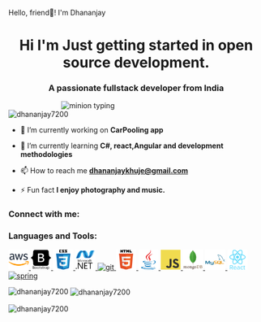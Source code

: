 
Hello, friend👋! I'm Dhananjay 

<h1 align="center">Hi  I'm Just getting started in open source development.</h1>
<h3 align="center">A passionate fullstack developer from India</h3>
<img align="right" width="400" alt="minion typing" src="https://techsable.com/wp-content/uploads/2018/10/Tehsable.com-minion.gif">

<p align="left"> <img src="https://komarev.com/ghpvc/?username=dhananjay7200&label=Profile%20views&color=0e75b6&style=flat" alt="dhananjay7200" /> </p>

<!--<p align="left"> <a href="https://twitter.com/lazylucidreamer" target="blank"><img src="https://img.shields.io/twitter/follow/siDarthVad3r?logo=twitter&style=for-the-badge" alt="lazylucidreamer" /></a> </p>-->

- 🔭 I’m currently working on **CarPooling  app**

- 🌱 I’m currently learning **C#, react,Angular and development methodologies**

- 📫 How to reach me **dhananjaykhuje@gmail.com**

- ⚡ Fun fact **I enjoy photography and music.**

<h3 align="left">Connect with me:</h3>
<!--<p align="left">
<a href="https://twitter.com/siDarthVad3r" target="blank"><img align="center" src="https://raw.githubusercontent.com/rahuldkjain/github-profile-readme-generator/master/src/images/icons/Social/twitter.svg" alt="siDarthVad3r" height="30" width="40" /></a>
</p>-->

<h3 align="left">Languages and Tools:</h3>
<p align="left"> <a href="https://aws.amazon.com" target="_blank" rel="noreferrer"> <img src="https://raw.githubusercontent.com/devicons/devicon/master/icons/amazonwebservices/amazonwebservices-original-wordmark.svg" alt="aws" width="40" height="40"/> </a> <a href="https://getbootstrap.com" target="_blank" rel="noreferrer"> <img src="https://raw.githubusercontent.com/devicons/devicon/master/icons/bootstrap/bootstrap-plain-wordmark.svg" alt="bootstrap" width="40" height="40"/> </a> <a href="https://www.w3schools.com/css/" target="_blank" rel="noreferrer"> <img src="https://raw.githubusercontent.com/devicons/devicon/master/icons/css3/css3-original-wordmark.svg" alt="css3" width="40" height="40"/> </a> <a href="https://dotnet.microsoft.com/" target="_blank" rel="noreferrer"> <img src="https://raw.githubusercontent.com/devicons/devicon/master/icons/dot-net/dot-net-original-wordmark.svg" alt="dotnet" width="40" height="40"/> </a> <a href="https://git-scm.com/" target="_blank" rel="noreferrer"> <img src="https://www.vectorlogo.zone/logos/git-scm/git-scm-icon.svg" alt="git" width="40" height="40"/> </a> <a href="https://www.w3.org/html/" target="_blank" rel="noreferrer"> <img src="https://raw.githubusercontent.com/devicons/devicon/master/icons/html5/html5-original-wordmark.svg" alt="html5" width="40" height="40"/> </a> <a href="https://www.java.com" target="_blank" rel="noreferrer"> <img src="https://raw.githubusercontent.com/devicons/devicon/master/icons/java/java-original.svg" alt="java" width="40" height="40"/> </a> <a href="https://developer.mozilla.org/en-US/docs/Web/JavaScript" target="_blank" rel="noreferrer"> <img src="https://raw.githubusercontent.com/devicons/devicon/master/icons/javascript/javascript-original.svg" alt="javascript" width="40" height="40"/> </a> <a href="https://www.mongodb.com/" target="_blank" rel="noreferrer"> <img src="https://raw.githubusercontent.com/devicons/devicon/master/icons/mongodb/mongodb-original-wordmark.svg" alt="mongodb" width="40" height="40"/> </a> <a href="https://www.mysql.com/" target="_blank" rel="noreferrer"> <img src="https://raw.githubusercontent.com/devicons/devicon/master/icons/mysql/mysql-original-wordmark.svg" alt="mysql" width="40" height="40"/> </a> <a href="https://reactjs.org/" target="_blank" rel="noreferrer"> <img src="https://raw.githubusercontent.com/devicons/devicon/master/icons/react/react-original-wordmark.svg" alt="react" width="40" height="40"/> </a> <a href="https://spring.io/" target="_blank" rel="noreferrer"> <img src="https://www.vectorlogo.zone/logos/springio/springio-icon.svg" alt="spring" width="40" height="40"/> </a> </p>

<p><img align="left" src="https://github-readme-stats.vercel.app/api/top-langs?username=dhananjay7200&show_icons=true&locale=en&layout=compact" alt="dhananjay7200" /></p>

<p>&nbsp;<img align="center" src="https://github-readme-stats.vercel.app/api?username=dhananjay7200&show_icons=true&locale=en" alt="dhananjay7200" /></p>

<p><img align="center" src="https://github-readme-streak-stats.herokuapp.com/?user=dhananjay7200&" alt="dhananjay7200" /></p>
